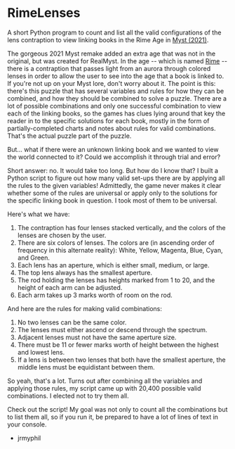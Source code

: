 # RimeLenses
A short Python program to count and list all the valid configurations of the lens contraption to view linking books in the Rime Age in [Myst (2021)](https://cyan.com/games/myst/).

The gorgeous 2021 Myst remake added an extra age that was not in the original, but was created for RealMyst. In the age -- which is named [Rime](https://cyan.com/2025/03/18/press-release-new-age-brings-additional-intrigue-to-2020-myst-remake/) -- there is a contraption that passes light from an aurora through colored lenses in order to allow the user to see into the age that a book is linked to. If you're not up on your Myst lore, don't worry about it. The point is this: there's this puzzle that has several variables and rules for how they can be combined, and how they should be combined to solve a puzzle. There are a lot of possible combinations and only one successful combination to view each of the linking books, so the games has clues lying around that key the reader in to the specific solutions for each book, mostly in the form of partially-completed charts and notes about rules for valid combinations. That's the actual puzzle part of the puzzle.

But... what if there were an unknown linking book and we wanted to view the world connected to it? Could we accomplish it through trial and error?

Short answer: no. It would take too long. But how do I know that? I built a Python script to figure out how many valid set-ups there are by applying all the rules to the given variables! Admittedly, the game never makes it clear whether some of the rules are universal or apply only to the solutions for the specific linking book in question. I took most of them to be universal.

Here's what we have:
1. The contraption has four lenses stacked vertically, and the colors of the lenses are chosen by the user.
2. There are six colors of lenses. The colors are (in ascending order of frequency in this alternate reality): White, Yellow, Magenta, Blue, Cyan, and Green.
3. Each lens has an aperture, which is either small, medium, or large.
4. The top lens always has the smallest aperture.
5. The rod holding the lenses has heights marked from 1 to 20, and the height of each arm can be adjusted.
6. Each arm takes up 3 marks worth of room on the rod.

And here are the rules for making valid combinations:
1. No two lenses can be the same color.
2. The lenses must either ascend or descend through the spectrum.
3. Adjacent lenses must not have the same aperture size.
4. There must be 11 or fewer marks worth of height between the highest and lowest lens.
5. If a lens is between two lenses that both have the smallest aperture, the middle lens must be equidistant between them.

So yeah, that's a lot. Turns out after combining all the variables and applying those rules, my script came up with 20,400 possible valid combinations. I elected not to try them all.

Check out the script! My goal was not only to count all the combinations but to list them all, so if you run it, be prepared to have a lot of lines of text in your console.

  - jrmyphil
